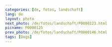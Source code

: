 ```yaml
---
categories: [de, fotos, landschaft]
lang: de
layout: photo
next_photo: /de/fotos/landschaft/P0000123.html
picname: P0000125
prev_photo: /de/fotos/landschaft/P0000146.html
tags: [Dogs]
---
```

